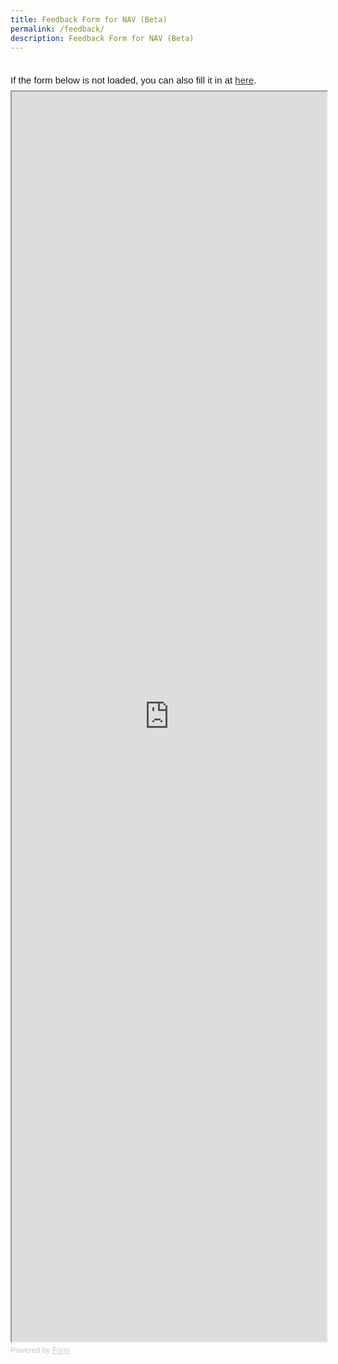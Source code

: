 ```yaml
---
title: Feedback Form for NAV (Beta)
permalink: /feedback/
description: Feedback Form for NAV (Beta)
---
```

<br>

<div style="font-family: Sans-Serif; font-size: 15px; color: #000; opacity: 0.9; padding-top: 5px; padding-bottom: 8px;"> If the form below is not loaded, you can also fill it in at <a href="https://form.gov.sg/642693623cb98f001239be0d">here</a>. </div> <!-- Change the width and height values to suit you best --> <iframe style="width: 100%; height: 2000px" src="https://form.gov.sg/642693623cb98f001239be0d" id="iframe"></iframe> <div style="font-family: Sans-Serif; font-size: 12px; color: #999; opacity: 0.5; padding-top: 5px;"> Powered by <a style="color: #999" href="https://form.gov.sg">Form</a> </div>